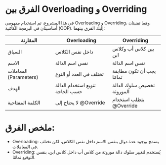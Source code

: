 #  الفرق بين  Overloading و  Overriding

في هذا المشروع، تم استخدام مفهومي Overloading و Overriding، وهما تقنيتان أساسيتان في البرمجة الكائنية (OOP). إليك الفرق بينهما:

| المقارنة              | Overloading                           |  Overriding                             |
|------------------------|---------------------------------------|-----------------------------------------|
| السياق                | داخل نفس الكلاس                       | بين كلاس أب وكلاس ابن                   |
| الاسم                 | نفس اسم الدالة                        | نفس اسم الدالة                          |
| المعاملات (Parameters) | تختلف في العدد أو النوع               | يجب أن تكون مطابقة تمامًا               |
| الهدف                 | تنويع استخدام الدالة حسب الحاجة       | تخصيص سلوك الدالة الموروثة              |
| الكلمة المفتاحية      | لا يحتاج إلى @Override                | يتطلب استخدام @Override                 |

#  ملخص الفرق:
- Overloading: يسمح بوجود عدة دوال بنفس الاسم داخل نفس الكلاس، لكن تختلف في المعاملات.
- Overriding: يُستخدم لتغيير سلوك دالة موروثة من كلاس أب داخل كلاس ابن، بنفس التوقيع تمامًا.